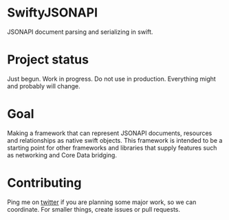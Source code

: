 # SwiftyJSONAPI
JSONAPI document parsing and serializing in swift.

# Project status
Just begun. Work in progress. Do not use in production. Everything might and probably will change.

# Goal
Making a framework that can represent JSONAPI documents, resources and relationships as native swift objects. 
This framework is intended to be a starting point for other frameworks and libraries that supply features such as networking and Core Data bridging.

# Contributing
Ping me on [twitter](http://twitter.com/thomassnielsen) if you are planning some major work, so we can coordinate. For smaller things, create issues or pull requests.
